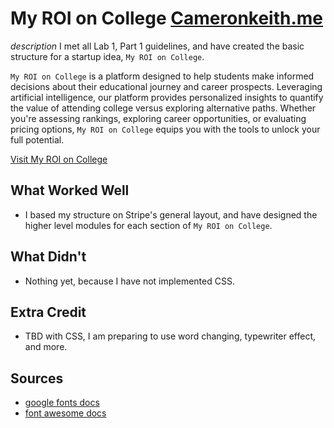 # My ROI on College [Cameronkeith.me](http://cameronkeith.me)
*description*
I met all Lab 1, Part 1 guidelines, and have created the basic structure for a startup idea, `My ROI on College`.

`My ROI on College` is a platform designed to help students make informed decisions about their educational journey and career prospects. Leveraging artificial intelligence, our platform provides personalized insights to quantify the value of attending college versus exploring alternative paths. Whether you're assessing rankings, exploring career opportunities, or evaluating pricing options, `My ROI on College` equips you with the tools to unlock your full potential.

[Visit My ROI on College](http://cameronkeith.me)

## What Worked Well

- I based my structure on Stripe's general layout, and have designed the higher level modules for each section of `My ROI on College`. 

## What Didn't

- Nothing yet, because I have not implemented CSS.

## Extra Credit
- TBD with CSS, I am preparing to use word changing, typewriter effect, and more. 

## Sources

- [google fonts docs](https://developers.google.com/fonts/docs)
- [font awesome docs](https://docs.fontawesome.com/web)

